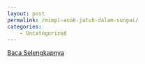 ```yaml
---
layout: post
permalink: /mimpi-anak-jatuh-dalam-sungai/
categories:
    - Uncategorized
---
```


[Baca Selengkapnya](/04)